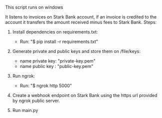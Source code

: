 This script runs on windows

It listens to invoices on Stark Bank account, if an invoice is credited to the account
it transfers the amount received minus fees to Stark Bank.
Steps:
1) Install dependencies on requirements.txt:
	- Run: "$ pip install -r requirements.txt"

2) Generate private and public keys and store them on /file/keys:
	- name private key: "private-key.pem"
	- name public key : "public-key.pem"

3) Run ngrok:
	- Run: "$ ngrok http 5000"

4) Create a webhook endpoint on Stark Bank using the https url provided by ngrok public server.

5) Run main.py
	